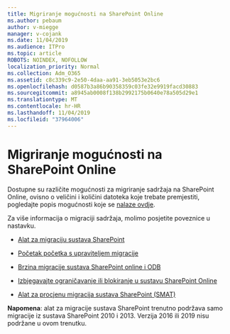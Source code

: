 ```yaml
---
title: Migriranje mogućnosti na SharePoint Online
ms.author: pebaum
author: v-miegge
manager: v-cojank
ms.date: 11/04/2019
ms.audience: ITPro
ms.topic: article
ROBOTS: NOINDEX, NOFOLLOW
localization_priority: Normal
ms.collection: Adm_O365
ms.assetid: c8c339c9-2e50-4daa-aa91-3eb5053e2bc6
ms.openlocfilehash: d0587b3a86b90358359c03fe32e9919facd30883
ms.sourcegitcommit: a8945ab0008f138b2992175b0640e78a505d29e1
ms.translationtype: MT
ms.contentlocale: hr-HR
ms.lasthandoff: 11/04/2019
ms.locfileid: "37964006"
---
```

# <a name="migrate-options-to-sharepoint-online"></a>Migriranje mogućnosti na SharePoint Online

Dostupne su različite mogućnosti za migriranje sadržaja na SharePoint Online, ovisno o veličini i količini datoteka koje trebate premjestiti, pogledajte popis mogućnosti koje se [nalaze ovdje](https://docs.microsoft.com/sharepointmigration/migrate-to-sharepoint-online).

Za više informacija o migraciji sadržaja, molimo posjetite poveznice u nastavku.

- [Alat za migraciju sustava SharePoint](https://docs.microsoft.com/sharepointmigration/introducing-the-sharepoint-migration-tool)

- [Početak početka s upraviteljem migracije](https://docs.microsoft.com/sharepointmigration/mm-get-started)

- [Brzina migracije sustava SharePoint online i ODB](https://docs.microsoft.com/sharepointmigration/sharepoint-online-and-onedrive-migration-speed)

- [Izbjegavajte ograničavanje ili blokiranje u sustavu SharePoint Online](https://docs.microsoft.com/sharepoint/dev/general-development/how-to-avoid-getting-throttled-or-blocked-in-sharepoint-online)

- [Alat za procjenu migracija sustava SharePoint (SMAT)](https://www.microsoft.com/download/details.aspx?id=53598&amp;751be11f-ede8-5a0c-058c-2ee190a24fa6=True)

**Napomena**: alat za migracije sustava SharePoint trenutno podržava samo migracije iz sustava SharePoint 2010 i 2013. Verzija 2016 ili 2019 nisu podržane u ovom trenutku.
